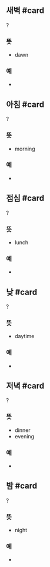 ## 새벽 #card
?
### 뜻
- dawn
### 예
-
<!--SR:!2024-12-05,3,258-->

## 아침 #card
?
### 뜻
- morning
### 예
-
<!--SR:!2025-02-03,83,270-->

## 점심 #card
?
### 뜻
- lunch
### 예
-
<!--SR:!2024-12-11,9,258-->

## 낮 #card
?
### 뜻
- daytime
### 예
-
<!--SR:!2024-12-10,32,272-->


## 저녁 #card
?
### 뜻
- dinner
- evening
### 예
-
<!--SR:!2024-12-13,18,255-->

## 밤 #card
?
### 뜻
- night
### 예
-
<!--SR:!2024-12-31,43,295-->
